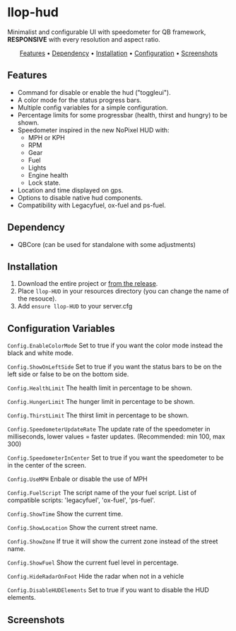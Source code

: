 # llop-hud

Minimalist and configurable UI with speedometer for QB framework, **RESPONSIVE** with every resolution and aspect ratio.

<p align="center">
  <a href="#features">Features</a> •
  <a href="#dependency">Dependency</a> •
  <a href="#installation">Installation</a> •
  <a href="#configuration-variables">Configuration</a> •
  <a href="#screenshots">Screenshots</a>
</p>

## Features

 - Command for disable or enable the hud ("toggleui").
 - A color mode for the status progress bars. 
 - Multiple config variables for a simple configuration.
 - Percentage limits for some progressbar (health, thirst and hungry) to be shown.
 - Speedometer inspired in the new NoPixel HUD with:
     - MPH or KPH
     - RPM
     - Gear
     - Fuel
     - Lights
     - Engine health
     - Lock state.
 - Location and time displayed on gps.
 - Options to disable native hud components.
 - Compatibility with Legacyfuel, ox-fuel and ps-fuel.

## Dependency

 - QBCore (can be used for standalone with some adjustments)

## Installation

1.  Download the entire project or [from the release](https://github.com/Llop-Estepari/llop-HUD/releases/tag/v1.0.0).
2.  Place `llop-HUD` in your resources directory (you can change the name of the resouce).
3.  Add `ensure llop-HUD` to your server.cfg

## Configuration Variables

`Config.EnableColorMode` Set to true if you want the color mode instead the black and white mode.

`Config.ShowOnLeftSide`  Set to true if you want the status bars to be on the left side or false to be on the bottom side.

`Config.HealthLimit` The health limit in percentage to be shown.

`Config.HungerLimit` The hunger limit in percentage to be shown.

`Config.ThirstLimit` The thirst limit in percentage to be shown.

`Config.SpeedometerUpdateRate` The update rate of the speedometer in milliseconds, lower values = faster updates. (Recommended: min 100, max 300)

`Config.SpeedometerInCenter` Set to true if you want the speedometer to be in the center of the screen.

`Config.UseMPH` Enbale or disable the use of MPH

`Config.FuelScript` The script name of the your fuel script. List of compatible scripts: 'legacyfuel', 'ox-fuel', 'ps-fuel'.

`Config.ShowTime` Show the current time.

`Config.ShowLocation` Show the current street name.

`Config.ShowZone` If true it will show the current zone instead of the street name.

`Config.ShowFuel` Show the current fuel level in percentage.

`Config.HideRadarOnFoot` Hide the radar when not in a vehicle

`Config.DisableHUDElements` Set to true if you want to disable the HUD elements.

## Screenshots
